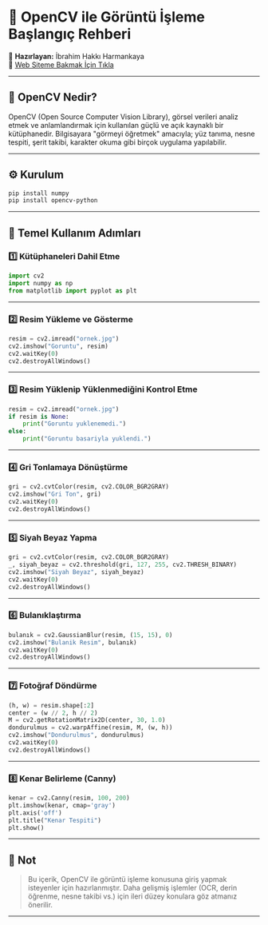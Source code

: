 # 🎯 OpenCV ile Görüntü İşleme Başlangıç Rehberi

📌 **Hazırlayan:** İbrahim Hakkı Harmankaya  
🔗 [Web Siteme Bakmak İçin Tıkla](https://www.hakkiharmankaya.com/)

---

## 📍 OpenCV Nedir?

OpenCV (Open Source Computer Vision Library), görsel verileri analiz etmek ve anlamlandırmak için kullanılan güçlü ve açık kaynaklı bir kütüphanedir. Bilgisayara "görmeyi öğretmek" amacıyla; yüz tanıma, nesne tespiti, şerit takibi, karakter okuma gibi birçok uygulama yapılabilir.

---

## ⚙️ Kurulum

```bash
pip install numpy
pip install opencv-python
```

---

## 📘 Temel Kullanım Adımları

### 1️⃣ Kütüphaneleri Dahil Etme

```python
import cv2
import numpy as np
from matplotlib import pyplot as plt
```

---

### 2️⃣ Resim Yükleme ve Gösterme

```python
resim = cv2.imread("ornek.jpg")
cv2.imshow("Goruntu", resim)
cv2.waitKey(0)
cv2.destroyAllWindows()
```

---

### 3️⃣ Resim Yüklenip Yüklenmediğini Kontrol Etme

```python
resim = cv2.imread("ornek.jpg")
if resim is None:
    print("Goruntu yuklenemedi.")
else:
    print("Goruntu basariyla yuklendi.")
```

---

### 4️⃣ Gri Tonlamaya Dönüştürme

```python
gri = cv2.cvtColor(resim, cv2.COLOR_BGR2GRAY)
cv2.imshow("Gri Ton", gri)
cv2.waitKey(0)
cv2.destroyAllWindows()
```

---

### 5️⃣ Siyah Beyaz Yapma

```python
gri = cv2.cvtColor(resim, cv2.COLOR_BGR2GRAY)
_, siyah_beyaz = cv2.threshold(gri, 127, 255, cv2.THRESH_BINARY)
cv2.imshow("Siyah Beyaz", siyah_beyaz)
cv2.waitKey(0)
cv2.destroyAllWindows()
```

---

### 6️⃣ Bulanıklaştırma

```python
bulanık = cv2.GaussianBlur(resim, (15, 15), 0)
cv2.imshow("Bulanik Resim", bulanık)
cv2.waitKey(0)
cv2.destroyAllWindows()
```

---

### 7️⃣ Fotoğraf Döndürme

```python
(h, w) = resim.shape[:2]
center = (w // 2, h // 2)
M = cv2.getRotationMatrix2D(center, 30, 1.0)
dondurulmus = cv2.warpAffine(resim, M, (w, h))
cv2.imshow("Dondurulmus", dondurulmus)
cv2.waitKey(0)
cv2.destroyAllWindows()
```

---

### 8️⃣ Kenar Belirleme (Canny)

```python
kenar = cv2.Canny(resim, 100, 200)
plt.imshow(kenar, cmap='gray')
plt.axis('off')
plt.title("Kenar Tespiti")
plt.show()
```

---

## 🎯 Not

> Bu içerik, OpenCV ile görüntü işleme konusuna giriş yapmak isteyenler için hazırlanmıştır. Daha gelişmiş işlemler (OCR, derin öğrenme, nesne takibi vs.) için ileri düzey konulara göz atmanız önerilir.

---


